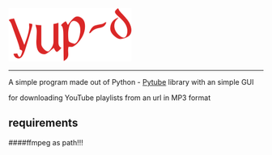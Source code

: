 ![LOGO](logo.png)

------------
A simple program made out of Python - [Pytube][1] library
with an simple GUI

for downloading YouTube playlists from an url in MP3 format
##  requirements 
####ffmpeg as path!!!

[1]: https://github.com/pytube/pytube "Pytube"
